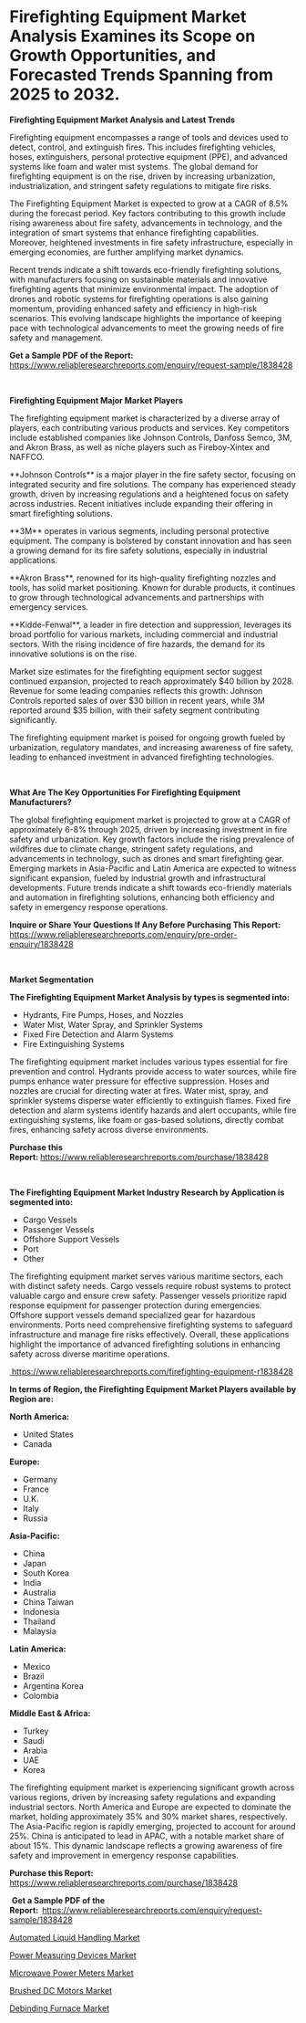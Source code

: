 <p><h1>Firefighting Equipment Market Analysis Examines its Scope on Growth Opportunities, and Forecasted Trends Spanning from 2025 to 2032.</h1></p><p><strong>Firefighting Equipment Market Analysis and Latest Trends</strong></p>
<p><p>Firefighting equipment encompasses a range of tools and devices used to detect, control, and extinguish fires. This includes firefighting vehicles, hoses, extinguishers, personal protective equipment (PPE), and advanced systems like foam and water mist systems. The global demand for firefighting equipment is on the rise, driven by increasing urbanization, industrialization, and stringent safety regulations to mitigate fire risks.</p><p>The Firefighting Equipment Market is expected to grow at a CAGR of 8.5% during the forecast period. Key factors contributing to this growth include rising awareness about fire safety, advancements in technology, and the integration of smart systems that enhance firefighting capabilities. Moreover, heightened investments in fire safety infrastructure, especially in emerging economies, are further amplifying market dynamics. </p><p>Recent trends indicate a shift towards eco-friendly firefighting solutions, with manufacturers focusing on sustainable materials and innovative firefighting agents that minimize environmental impact. The adoption of drones and robotic systems for firefighting operations is also gaining momentum, providing enhanced safety and efficiency in high-risk scenarios. This evolving landscape highlights the importance of keeping pace with technological advancements to meet the growing needs of fire safety and management.</p></p>
<p><strong>Get a Sample PDF of the Report:&nbsp;</strong> <a href="https://www.reliableresearchreports.com/enquiry/request-sample/1838428?utm_campaign=13&utm_medium=2&utm_source=Github&utm_content=ia&utm_term=22022025&utm_id=firefighting-equipment">https://www.reliableresearchreports.com/enquiry/request-sample/1838428</a></p>
<p>&nbsp;</p>
<p><strong>Firefighting Equipment Major Market Players</strong></p>
<p><p>The firefighting equipment market is characterized by a diverse array of players, each contributing various products and services. Key competitors include established companies like Johnson Controls, Danfoss Semco, 3M, and Akron Brass, as well as niche players such as Fireboy-Xintex and NAFFCO.</p><p>**Johnson Controls** is a major player in the fire safety sector, focusing on integrated security and fire solutions. The company has experienced steady growth, driven by increasing regulations and a heightened focus on safety across industries. Recent initiatives include expanding their offering in smart firefighting solutions.</p><p>**3M** operates in various segments, including personal protective equipment. The company is bolstered by constant innovation and has seen a growing demand for its fire safety solutions, especially in industrial applications.</p><p>**Akron Brass**, renowned for its high-quality firefighting nozzles and tools, has solid market positioning. Known for durable products, it continues to grow through technological advancements and partnerships with emergency services.</p><p>**Kidde-Fenwal**, a leader in fire detection and suppression, leverages its broad portfolio for various markets, including commercial and industrial sectors. With the rising incidence of fire hazards, the demand for its innovative solutions is on the rise.</p><p>Market size estimates for the firefighting equipment sector suggest continued expansion, projected to reach approximately $40 billion by 2028. Revenue for some leading companies reflects this growth: Johnson Controls reported sales of over $30 billion in recent years, while 3M reported around $35 billion, with their safety segment contributing significantly.</p><p>The firefighting equipment market is poised for ongoing growth fueled by urbanization, regulatory mandates, and increasing awareness of fire safety, leading to enhanced investment in advanced firefighting technologies.</p></p>
<p>&nbsp;</p>
<p><strong>What Are The Key Opportunities For Firefighting Equipment Manufacturers?</strong></p>
<p><p>The global firefighting equipment market is projected to grow at a CAGR of approximately 6-8% through 2025, driven by increasing investment in fire safety and urbanization. Key growth factors include the rising prevalence of wildfires due to climate change, stringent safety regulations, and advancements in technology, such as drones and smart firefighting gear. Emerging markets in Asia-Pacific and Latin America are expected to witness significant expansion, fueled by industrial growth and infrastructural developments. Future trends indicate a shift towards eco-friendly materials and automation in firefighting solutions, enhancing both efficiency and safety in emergency response operations.</p></p>
<p><strong>Inquire or Share Your Questions If Any Before Purchasing This Report:</strong> <a href="https://www.reliableresearchreports.com/enquiry/pre-order-enquiry/1838428?utm_campaign=13&utm_medium=2&utm_source=Github&utm_content=ia&utm_term=22022025&utm_id=firefighting-equipment">https://www.reliableresearchreports.com/enquiry/pre-order-enquiry/1838428</a></p>
<p>&nbsp;</p>
<p><strong>Market Segmentation</strong></p>
<p><strong>The Firefighting Equipment Market Analysis by types is segmented into:</strong></p>
<p><ul><li>Hydrants, Fire Pumps, Hoses, and Nozzles</li><li>Water Mist, Water Spray, and Sprinkler Systems</li><li>Fixed Fire Detection and Alarm Systems</li><li>Fire Extinguishing Systems</li></ul></p>
<p><p>The firefighting equipment market includes various types essential for fire prevention and control. Hydrants provide access to water sources, while fire pumps enhance water pressure for effective suppression. Hoses and nozzles are crucial for directing water at fires. Water mist, spray, and sprinkler systems disperse water efficiently to extinguish flames. Fixed fire detection and alarm systems identify hazards and alert occupants, while fire extinguishing systems, like foam or gas-based solutions, directly combat fires, enhancing safety across diverse environments.</p></p>
<p><strong>Purchase this Report:&nbsp;</strong><a href="https://www.reliableresearchreports.com/purchase/1838428?utm_campaign=13&utm_medium=2&utm_source=Github&utm_content=ia&utm_term=22022025&utm_id=firefighting-equipment">https://www.reliableresearchreports.com/purchase/1838428</a></p>
<p>&nbsp;</p>
<p><strong>The Firefighting Equipment Market Industry Research by Application is segmented into:</strong></p>
<p><ul><li>Cargo Vessels</li><li>Passenger Vessels</li><li>Offshore Support Vessels</li><li>Port</li><li>Other</li></ul></p>
<p><p>The firefighting equipment market serves various maritime sectors, each with distinct safety needs. Cargo vessels require robust systems to protect valuable cargo and ensure crew safety. Passenger vessels prioritize rapid response equipment for passenger protection during emergencies. Offshore support vessels demand specialized gear for hazardous environments. Ports need comprehensive firefighting systems to safeguard infrastructure and manage fire risks effectively. Overall, these applications highlight the importance of advanced firefighting solutions in enhancing safety across diverse maritime operations.</p></p>
<p><a href="https://www.reliableresearchreports.com/firefighting-equipment-r1838428?utm_campaign=13&utm_medium=2&utm_source=Github&utm_content=ia&utm_term=22022025&utm_id=firefighting-equipment">&nbsp;https://www.reliableresearchreports.com/firefighting-equipment-r1838428</a></p>
<p><strong>In terms of Region, the Firefighting Equipment Market Players available by Region are:</strong></p>
<p>
    <p> <strong> North America: </strong>
        <ul>
            <li>United States</li>
            <li>Canada</li>
        </ul>
        </p> 
    <p> <strong> Europe: </strong>
        <ul>
            <li>Germany</li>
            <li>France</li>
            <li>U.K.</li>
            <li>Italy</li>
            <li>Russia</li>
        </ul>
        </p> 
    <p> <strong> Asia-Pacific: </strong>
        <ul>
            <li>China</li>
            <li>Japan</li>
            <li>South Korea</li>
            <li>India</li>
            <li>Australia</li>
            <li>China Taiwan</li>
            <li>Indonesia</li>
            <li>Thailand</li>
            <li>Malaysia</li>
        </ul>
        </p> 
    <p> <strong> Latin America: </strong>
        <ul>
            <li>Mexico</li>
            <li>Brazil</li>
            <li>Argentina Korea</li>
            <li>Colombia</li>
        </ul>
        </p> 
    <p> <strong> Middle East & Africa: </strong>
        <ul>
            <li>Turkey</li>
            <li>Saudi</li>
            <li>Arabia</li>
            <li>UAE</li>
            <li>Korea</li>
        </ul>
    </p>
    </p>
<p><p>The firefighting equipment market is experiencing significant growth across various regions, driven by increasing safety regulations and expanding industrial sectors. North America and Europe are expected to dominate the market, holding approximately 35% and 30% market shares, respectively. The Asia-Pacific region is rapidly emerging, projected to account for around 25%. China is anticipated to lead in APAC, with a notable market share of about 15%. This dynamic landscape reflects a growing awareness of fire safety and improvement in emergency response capabilities.</p></p>
<p><strong>Purchase this Report: </strong><a href="https://www.reliableresearchreports.com/purchase/1838428?utm_campaign=13&utm_medium=2&utm_source=Github&utm_content=ia&utm_term=22022025&utm_id=firefighting-equipment">https://www.reliableresearchreports.com/purchase/1838428</a></p>
<p>&nbsp;<strong>Get a Sample PDF of the Report:&nbsp;&nbsp;</strong><a href="https://www.reliableresearchreports.com/enquiry/request-sample/1838428?utm_campaign=13&utm_medium=2&utm_source=Github&utm_content=ia&utm_term=22022025&utm_id=firefighting-equipment">https://www.reliableresearchreports.com/enquiry/request-sample/1838428</a></p>
<p><strong></strong></p>
<p><p><a href="https://github.com/felishtimoti/Market-Research-Report-List-1/blob/main/automated-liquid-handling-market.md?utm_campaign=13&utm_medium=2&utm_source=Github&utm_content=ia&utm_term=22022025&utm_id=firefighting-equipment">Automated Liquid Handling Market</a></p><p><a href="https://github.com/muhjanaidu/Market-Research-Report-List-1/blob/main/power-measuring-devices-market.md?utm_campaign=13&utm_medium=2&utm_source=Github&utm_content=ia&utm_term=22022025&utm_id=firefighting-equipment">Power Measuring Devices Market</a></p><p><a href="https://github.com/popupioo/Market-Research-Report-List-1/blob/main/microwave-power-meters-market.md?utm_campaign=13&utm_medium=2&utm_source=Github&utm_content=ia&utm_term=22022025&utm_id=firefighting-equipment">Microwave Power Meters Market</a></p><p><a href="https://github.com/hneefdelwyn/Market-Research-Report-List-1/blob/main/brushed-dc-motors-market.md?utm_campaign=13&utm_medium=2&utm_source=Github&utm_content=ia&utm_term=22022025&utm_id=firefighting-equipment">Brushed DC Motors Market</a></p><p><a href="https://github.com/briandahm87/Market-Research-Report-List-1/blob/main/debinding-furnace-market.md?utm_campaign=13&utm_medium=2&utm_source=Github&utm_content=ia&utm_term=22022025&utm_id=firefighting-equipment">Debinding Furnace Market</a></p></p>